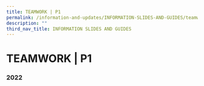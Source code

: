 ```yaml
---
title: TEAMWORK | P1
permalink: /information-and-updates/INFORMATION-SLIDES-AND-GUIDES/teamwork-p1
description: ""
third_nav_title: INFORMATION SLIDES AND GUIDES
---
```

# TEAMWORK | P1

### 2022